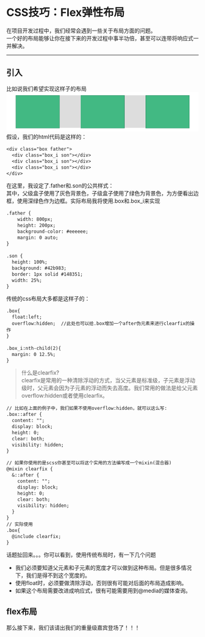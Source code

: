 # CSS技巧：Flex弹性布局
在项目开发过程中，我们经常会遇到一些关于布局方面的问题。  
一个好的布局能够让你在接下来的开发过程中事半功倍，甚至可以连带将响应式一并解决。  
***
## 引入
比如说我们希望实现这样子的布局  
![布局1](../src/assets/images/Flex/layout1.jpg)
假设，我们的html代码是这样的：
```
<div class="box father">
  <div class="box_i son"></div>
  <div class="box_i son"></div>
  <div class="box_i son"></div>
</div>
```
在这里，我设定了.father和.son的公共样式：  
其中，父级盒子使用了灰色背景色，子级盒子使用了绿色为背景色，为方便看出边框，使用深绿色作为边框。实际布局我将使用.box和.box_i来实现
```
.father {
    width: 800px;
    height: 200px;
    background-color: #eeeeee;
    margin: 0 auto;
}

.son {
  height: 100%;
  background: #42b983;
  border: 1px solid #148351;
  width: 25%;
}
```
传统的css布局大多都是这样子的：
```
.box{
  float:left;
  overflow:hidden;  //此处也可以给.box增加一个after伪元素来进行clearfix的操作
}

.box_i:nth-child(2){
  margin: 0 12.5%;
}
```
> 什么是clearfix?  
clearfix是常用的一种清除浮动的方式，当父元素是标准级，子元素是浮动级时，父元素会因为子元素的浮动而失去高度。我们常用的做法是给父元素overflow:hidden或者使用clearfix。  
```
// 比如在上面的例子中，我们如果不使用overflow:hidden，就可以这么写:  
.box::after {
  content: "";
  display: block;
  height: 0;
  clear: both;
  visibility: hidden;
}
```
```
// 如果你使用的是scss你甚至可以将这个实用的方法编写成一个mixin(混合器)
@mixin clearfix {
  &::after {
    content: "";
    display: block;
    height: 0;
    clear: both;
    visibility: hidden;
  }
}
// 实际使用
.box{
  @include clearfix;
}
```
话题扯回来。。。你可以看到，使用传统布局时，有一下几个问题
* 我们必须要知道父元素和子元素的宽度才可以做到这种布局。但是很多情况下，我们是得不到这个宽度的。
* 使用float时，必须要做清除浮动，否则很有可能对后面的布局造成影响。
* 如果这个布局需要改进成响应式，很有可能需要用到@media的媒体查询。

## flex布局
那么接下来，我们该请出我们的重量级嘉宾登场了！！！